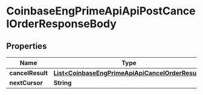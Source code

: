 
# CoinbaseEngPrimeApiApiPostCancelOrderResponseBody

## Properties
Name | Type | Description | Notes
------------ | ------------- | ------------- | -------------
**cancelResult** | [**List&lt;CoinbaseEngPrimeApiApiCancelOrderResult&gt;**](CoinbaseEngPrimeApiApiCancelOrderResult.md) |  |  [optional]
**nextCursor** | **String** |  |  [optional]



